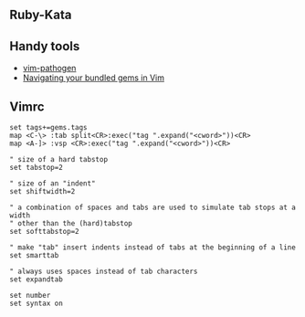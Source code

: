  Ruby-Kata
----------
## Handy tools
 * [vim-pathogen](https://github.com/tpope/vim-pathogen)
 *  [Navigating your bundled gems in Vim](http://effectif.com/vim/using-ctags-with-bundler-gems)

## Vimrc
```vim
set tags+=gems.tags
map <C-\> :tab split<CR>:exec("tag ".expand("<cword>"))<CR>
map <A-]> :vsp <CR>:exec("tag ".expand("<cword>"))<CR>

" size of a hard tabstop
set tabstop=2

" size of an "indent"
set shiftwidth=2

" a combination of spaces and tabs are used to simulate tab stops at a width
" other than the (hard)tabstop
set softtabstop=2

" make "tab" insert indents instead of tabs at the beginning of a line
set smarttab

" always uses spaces instead of tab characters
set expandtab

set number
set syntax on


```
